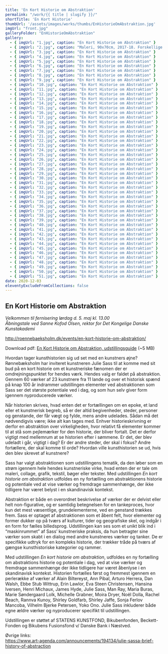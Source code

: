 ```yaml
---
title: 'En Kort Historie om Abstraktion'
permalink: "/work/{{ title | slugify }}/"
shortTitle: 'En Kort Historie'
thumbUrl: '/assets/images/works/thumbs/EnHistorieOmAbstraktion.jpg'
imgUrl: "front.jpg"
galleryFolder: "EnHistorieOmAbstraktion"
gallery:
  - { imgUrl: "1.jpg", caption: "En Kort Historie om Abstraktion" }
  - { imgUrl: "2.jpg", caption: "Maleri, 90x70cm, 2017-18. Forskellige medier på lærred. Foto: Torben Eskerod" }
  - { imgUrl: "3.jpg", caption: "En Kort Historie om Abstraktion" }
  - { imgUrl: "4.jpg", caption: "En Kort Historie om Abstraktion" }
  - { imgUrl: "5.jpg", caption: "En Kort Historie om Abstraktion" }
  - { imgUrl: "6.jpg", caption: "En Kort Historie om Abstraktion" }
  - { imgUrl: "7.jpg", caption: "En Kort Historie om Abstraktion" }
  - { imgUrl: "8.jpg", caption: "En Kort Historie om Abstraktion" }
  - { imgUrl: "9.jpg", caption: "En Kort Historie om Abstraktion" }
  - { imgUrl: "10.jpg", caption: "En Kort Historie om Abstraktion" }
  - { imgUrl: "11.jpg", caption: "En Kort Historie om Abstraktion" }
  - { imgUrl: "12.jpg", caption: "En Kort Historie om Abstraktion" }
  - { imgUrl: "13.jpg", caption: "En Kort Historie om Abstraktion" }
  - { imgUrl: "14.jpg", caption: "En Kort Historie om Abstraktion" }
  - { imgUrl: "15.jpg", caption: "En Kort Historie om Abstraktion" }
  - { imgUrl: "16.jpg", caption: "En Kort Historie om Abstraktion" }
  - { imgUrl: "17.jpg", caption: "En Kort Historie om Abstraktion" }
  - { imgUrl: "18.jpg", caption: "En Kort Historie om Abstraktion" }
  - { imgUrl: "19.jpg", caption: "En Kort Historie om Abstraktion" }
  - { imgUrl: "20.jpg", caption: "En Kort Historie om Abstraktion" }
  - { imgUrl: "21.jpg", caption: "En Kort Historie om Abstraktion" }
  - { imgUrl: "22.jpg", caption: "En Kort Historie om Abstraktion" }
  - { imgUrl: "23.jpg", caption: "En Kort Historie om Abstraktion" }
  - { imgUrl: "24.jpg", caption: "En Kort Historie om Abstraktion" }
  - { imgUrl: "25.jpg", caption: "En Kort Historie om Abstraktion" }
  - { imgUrl: "26.jpg", caption: "En Kort Historie om Abstraktion" }
  - { imgUrl: "27.jpg", caption: "En Kort Historie om Abstraktion" }
  - { imgUrl: "28.jpg", caption: "En Kort Historie om Abstraktion" }
  - { imgUrl: "29.jpg", caption: "En Kort Historie om Abstraktion" }
  - { imgUrl: "30.jpg", caption: "En Kort Historie om Abstraktion" }
  - { imgUrl: "31.jpg", caption: "En Kort Historie om Abstraktion" }
  - { imgUrl: "32.jpg", caption: "En Kort Historie om Abstraktion" }
  - { imgUrl: "33.jpg", caption: "En Kort Historie om Abstraktion" }
  - { imgUrl: "34.jpg", caption: "En Kort Historie om Abstraktion" }
  - { imgUrl: "35.jpg", caption: "En Kort Historie om Abstraktion" }
  - { imgUrl: "36.jpg", caption: "En Kort Historie om Abstraktion" }
  - { imgUrl: "37.jpg", caption: "En Kort Historie om Abstraktion" }
  - { imgUrl: "38.jpg", caption: "En Kort Historie om Abstraktion" }
  - { imgUrl: "39.jpg", caption: "En Kort Historie om Abstraktion" }
  - { imgUrl: "40.jpg", caption: "En Kort Historie om Abstraktion" }
  - { imgUrl: "41.jpg", caption: "En Kort Historie om Abstraktion" }
  - { imgUrl: "42.jpg", caption: "En Kort Historie om Abstraktion" }
  - { imgUrl: "43.jpg", caption: "En Kort Historie om Abstraktion" }
  - { imgUrl: "44.jpg", caption: "En Kort Historie om Abstraktion" }
  - { imgUrl: "45.jpg", caption: "En Kort Historie om Abstraktion" }
  - { imgUrl: "46.jpg", caption: "En Kort Historie om Abstraktion" }
  - { imgUrl: "47.jpg", caption: "En Kort Historie om Abstraktion" }
  - { imgUrl: "48.jpg", caption: "En Kort Historie om Abstraktion" }
  - { imgUrl: "49.jpg", caption: "En Kort Historie om Abstraktion" }
  - { imgUrl: "50.jpg", caption: "En Kort Historie om Abstraktion" }
  - { imgUrl: "51.jpg", caption: "En Kort Historie om Abstraktion" }
date: 2020-12-03
eleventyExcludeFromCollections: false
---
```



<div class="Txt">
  <h2>En Kort Historie om Abstraktion</h2>
  <p><em>Velkommen til fernisering lørdag d. 5. maj kl. 13.00<br>
  Åbningstale ved Sanne Kofod Olsen, rektor for Det Kongelige Danske Kunstakademi</em></p>
  <p><a href="http://roennebaeksholm.dk/events/en-kort-historie-om-abstraktion/" target="_blank">http://roennebaeksholm.dk/events/en-kort-historie-om-abstraktion/</a></p>
  <p>Download pdf:&nbsp;<a href="https://juliesass.dk/sites/default/files/enkorthistorieomabstraktion_webpdf.pdf" target="_blank">En Kort Historie om Abstraktion, udstillingsguide</a>&nbsp;(~5 MB)</p>
  <p>Hvordan tager kunsthistorien sig ud set med en kunstners øjne? Rønnebæksholm har inviteret kunstneren Julie Sass til at komme med sit bud på en kort historie om et kunstneriske fænomen der er omdrejningspunktet for hendes værk. Hendes valg er faldet på abstraktion. Gennem 60 værker af 23 kunstnere fra 11 lande og over et historisk spænd på knap 100 år indrammer udstillingen elementer ved abstraktionen som Sass ser det største potentiale ved i dag, og som hun selv giver form igennem nyproducerede værker.</p>
  <p>Når historien skrives, hvad enten det er fortællingen om en epoke, et land eller et kunstnerisk begreb, så er der altid begivenheder, steder, personer og genstande, der får vægt og fylde, mens andre udelades. Sådan må det nødvendigvis være; ikke alt kan tages med. Enhver historieskrivning er derfor en abstraktion over virkeligheden, hvor relativt få elementer kommer til at stå som pejlemærker for den historie, der bliver fortalt. Det er derfor vigtigt med mellemrum at se historien efter i sømmene. Er det, der blev udeladt i går, vigtigt i dag? Er der andre steder, der skal i fokus? Andre fortællere, der skal komme til orde? Hvordan ville kunsthistorien se ud, hvis den blev skrevet af kunstnere?</p>
  <p>Sass har valgt abstraktionen som udstillingens tematik, da den løber som en strøm igennem hele hendes kunstneriske virke, hvad enten der er tale om maleri, collage, grafik, tekstil, bøger eller tekster. Med udstillingen <em>En kort historie om abstraktion</em> udfoldes en ny fortælling om abstraktionens historie og potentiale ved at vise værker og fremdrage sammenhænge, der ikke tidligere har været belyst i en skandinavisk kontekst.</p>
  <p>Abstraktion er både en overordnet beskrivelse af værker der er delvist eller helt non-figurative, og er samtidig betegnelsen for en tankeproces, hvor kun det mest væsentlige, grundelementerne, ved en genstand trækkes frem. Sass er optaget af abstraktionen som et åbent felt, hvor elementer og former dukker op på tværs af kulturer, tider og geografiske skel, og indgår i en form for fælles billedsprog. Udstillingen kan ses som et unikt blik ind i “maskinrummet” af Sass’ kunstneriske praksis, da hun betragter sine værker som skabt i en dialog med andre kunstneres værker og tanker. De er specifikke udtryk for en kompleks historie, der trækker tråde på tværs af gængse kunsthistoriske kategorier og rammer.</p>
  <p>Med udstillingen <em>En kort historie om abstraktion</em>, udfoldes en ny fortælling om abstraktions historie og potentiale i dag, ved at vise værker og fremdrage sammenhænge der ikke tidligere har været åbenlyse i en skandinavisk kontekst. Historien fortælles først og fremmest igennem en perlerække af værker af Alain Biltereyst, Ann Pibal, Arturo Herrera, Dan Walsh, Ebbe Stub Wittrup, Erin Lawlor, Eva Steen Christensen, Hansina Iversen, Henri Michaux, James Hyde, Julie Sass, Man Ray, Maria Buras, Marie Søndergaard Lolk, Michelle Grabner, Moira Dryer, Noël Dolla, Rachel Beach, Rannva Kunoy, Shirley Goldfarb, Shirley Jaffe, Sonja Ferlov Mancoba, Vilhelm Bjerke Petersen, Yoko Ono. Julie Sass inkluderer både egne ældre værker og nyproducerer specifikt til udstillingen.</p>
  <p>Udstillingen er støttet af STATENS KUNSTFOND, Bikubenfonden, Beckett-Fonden og Bikubens Fusionsfond v/ Danske Bank i Næstved.</p>
  <p>Øvrige links:<br><a href="https://www.art-agenda.com/announcements/194134/julie-sassa-brief-history-of-abstraction" target="_blank">https://www.art-agenda.com/announcements/194134/julie-sassa-brief-history-of-abstraction</a></p>
</div>